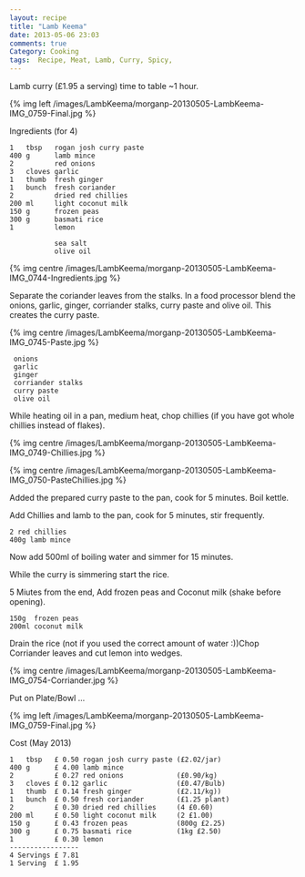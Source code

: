```yaml
---
layout: recipe
title: "Lamb Keema"
date: 2013-05-06 23:03
comments: true
Category: Cooking
tags:  Recipe, Meat, Lamb, Curry, Spicy,
---
```


Lamb curry (£1.95 a serving) time to table ~1 hour.

{% img left /images/LambKeema/morganp-20130505-LambKeema-IMG_0759-Final.jpg %}
<!-- more -->

Ingredients (for 4)

    1   tbsp   rogan josh curry paste
    400 g      lamb mince
    2          red onions
    3   cloves garlic
    1   thumb  fresh ginger
    1   bunch  fresh coriander
    2          dried red chillies
    200 ml     light coconut milk
    150 g      frozen peas
    300 g      basmati rice
    1          lemon

               sea salt
               olive oil

{% img centre /images/LambKeema/morganp-20130505-LambKeema-IMG_0744-Ingredients.jpg %}

Separate the coriander leaves from the stalks. In a food processor blend the onions, garlic, ginger, corriander stalks, curry paste and olive oil. This creates the curry paste.

{% img centre /images/LambKeema/morganp-20130505-LambKeema-IMG_0745-Paste.jpg %}

     onions
     garlic
     ginger
     corriander stalks
     curry paste
     olive oil


While heating oil in a pan, medium heat, chop chillies (if you have got whole chillies instead of flakes).

{% img centre /images/LambKeema/morganp-20130505-LambKeema-IMG_0749-Chillies.jpg %}

{% img centre /images/LambKeema/morganp-20130505-LambKeema-IMG_0750-PasteChillies.jpg %}

Added the prepared curry paste to the pan, cook for 5 minutes. Boil kettle.

Add Chillies and lamb to the pan, cook for 5 minutes, stir frequently. 

    2 red chillies
    400g lamb mince

Now add 500ml of boiling water and simmer for 15 minutes.

While the curry is simmering start the rice.

5 Miutes from the end, Add frozen peas and Coconut milk (shake before opening).

    150g  frozen peas
    200ml coconut milk

Drain the rice (not if you used the correct amount of water :))Chop Corriander leaves and cut lemon into wedges.


{% img centre /images/LambKeema/morganp-20130505-LambKeema-IMG_0754-Corriander.jpg %}

Put on Plate/Bowl ...

{% img left /images/LambKeema/morganp-20130505-LambKeema-IMG_0759-Final.jpg %}


Cost (May 2013)

    1   tbsp   £ 0.50 rogan josh curry paste (£2.02/jar)
    400 g      £ 4.00 lamb mince             
    2          £ 0.27 red onions             (£0.90/kg)            
    3   cloves £ 0.12 garlic                 (£0.47/Bulb)            
    1   thumb  £ 0.14 fresh ginger           (£2.11/kg))             
    1   bunch  £ 0.50 fresh coriander        (£1.25 plant)     
    2          £ 0.30 dried red chillies     (4 £0.60)
    200 ml     £ 0.50 light coconut milk     (2 £1.00)       
    150 g      £ 0.43 frozen peas            (800g £2.25)      
    300 g      £ 0.75 basmati rice           (1kg £2.50)           
    1          £ 0.30 lemon                      
    -----------------
    4 Servings £ 7.81
    1 Serving  £ 1.95


